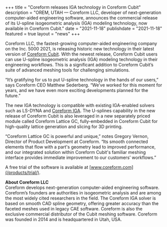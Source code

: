 +++
title = "Coreform releases IGA technology in Coreform Cubit"
description = "OREM, UTAH — Coreform LLC, developer of next-generation computer-aided engineering software, announces the commercial release of its U-spline isogeometric analysis (IGA) modeling technology, now available in Coreform Cubit."
date = "2021-11-18"
publishdate = "2021-11-18"
featured = true
layout = "news"
+++

Coreform LLC, the fastest-growing computer-aided engineering company on the Inc. 5000 2021, is releasing historic new technology in their latest version of [Coreform Cubit](/products/coreform-cubit/). With the newest release, Coreform Cubit users can use U-spline isogeometric analysis (IGA) modeling technology in their engineering workflows. This is a significant addition to Coreform Cubit’s suite of advanced meshing tools for challenging simulations.

“It’s gratifying for us to put U-spline technology in the hands of our users,” says Coreform CEO Matthew Sederberg. “We’ve worked for this moment for years, and we have even more exciting developments planned for the future.”

The new IGA technology is compatible with existing IGA-enabled solvers such as LS-DYNA and [Coreform IGA](/products/coreform-iga/). The U-splines capability in the new release of Coreform Cubit is also leveraged in a new separately priced module called Coreform Lattice GC, fully-embedded in Coreform Cubit for high-quality  lattice generation and slicing for 3D printing.

“Coreform Lattice GC is powerful and unique,” notes Gregory Vernon, Director of Product Development at Coreform. “Its smooth connected elements that flow with a part's geometry lead to improved performance, and our integrated solution within Coreform Cubit's familiar meshing interface provides immediate improvement to our customers’ workflows.”

A free trial of the software is available at [www.coreform.com](/products/trial/).

<strong>About Coreform LLC</strong><br>
Coreform develops next-generation computer-aided engineering software. Coreform’s founders are authorities in isogeometric analysis and are among the most widely cited researchers in the field. The Coreform IGA solver is based on smooth CAD spline geometry, offering greater accuracy than the faceted meshes used in legacy CAE software. Coreform is also the exclusive commercial distributor of the Cubit meshing software. Coreform was founded in 2014 and is headquartered in Utah, USA.



